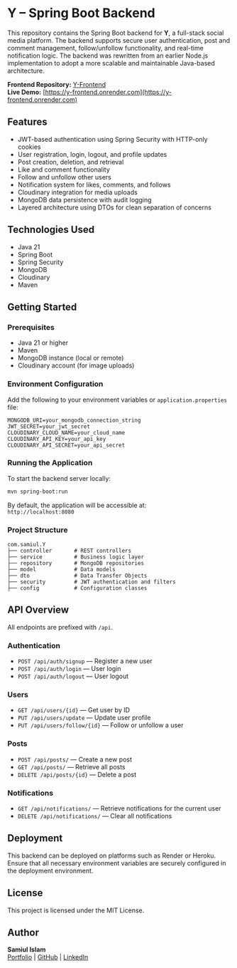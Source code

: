 # Y – Spring Boot Backend

This repository contains the Spring Boot backend for **Y**, a full-stack social media platform. The backend supports secure user authentication, post and comment management, follow/unfollow functionality, and real-time notification logic. The backend was rewritten from an earlier Node.js implementation to adopt a more scalable and maintainable Java-based architecture.

**Frontend Repository:** [Y-Frontend](https://github.com/eemass/Y-Frontend)  
**Live Demo:** [https://y-frontend.onrender.com](https://y-frontend.onrender.com)

## Features

- JWT-based authentication using Spring Security with HTTP-only cookies
- User registration, login, logout, and profile updates
- Post creation, deletion, and retrieval
- Like and comment functionality
- Follow and unfollow other users
- Notification system for likes, comments, and follows
- Cloudinary integration for media uploads
- MongoDB data persistence with audit logging
- Layered architecture using DTOs for clean separation of concerns

## Technologies Used

- Java 21
- Spring Boot
- Spring Security
- MongoDB
- Cloudinary
- Maven

## Getting Started

### Prerequisites

- Java 21 or higher
- Maven
- MongoDB instance (local or remote)
- Cloudinary account (for image uploads)

### Environment Configuration

Add the following to your environment variables or `application.properties` file:

```properties
MONGODB_URI=your_mongodb_connection_string
JWT_SECRET=your_jwt_secret
CLOUDINARY_CLOUD_NAME=your_cloud_name
CLOUDINARY_API_KEY=your_api_key
CLOUDINARY_API_SECRET=your_api_secret
```

### Running the Application

To start the backend server locally:

```bash
mvn spring-boot:run
```

By default, the application will be accessible at:  
`http://localhost:8080`

### Project Structure

```
com.samiul.Y
├── controller       # REST controllers
├── service          # Business logic layer
├── repository       # MongoDB repositories
├── model            # Data models
├── dto              # Data Transfer Objects
├── security         # JWT authentication and filters
├── config           # Configuration classes
```

## API Overview

All endpoints are prefixed with `/api`.

### Authentication
- `POST /api/auth/signup` — Register a new user
- `POST /api/auth/login` — User login
- `POST /api/auth/logout` — User logout

### Users
- `GET /api/users/{id}` — Get user by ID
- `PUT /api/users/update` — Update user profile
- `PUT /api/users/follow/{id}` — Follow or unfollow a user

### Posts
- `POST /api/posts/` — Create a new post
- `GET /api/posts/` — Retrieve all posts
- `DELETE /api/posts/{id}` — Delete a post

### Notifications
- `GET /api/notifications/` — Retrieve notifications for the current user
- `DELETE /api/notifications/` — Clear all notifications

## Deployment

This backend can be deployed on platforms such as Render or Heroku. Ensure that all necessary environment variables are securely configured in the deployment environment.

## License

This project is licensed under the MIT License.

## Author

**Samiul Islam**  
[Portfolio](https://islamsamiul.netlify.app) | [GitHub](https://github.com/eemass) | [LinkedIn](https://www.linkedin.com/in/eemass)
